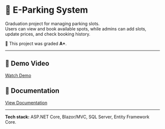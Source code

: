 # 🚗 E-Parking System  

Graduation project for managing parking slots.  
Users can view and book available spots, while admins can add slots, update prices, and check booking history.  

📌 This project was graded **A+**.  

---

## 🔗 Demo Video  
[Watch Demo](https://youtu.be/csyXDZezEsA?si=ZFAUu1aoGbTJfJ-Y)  

## 📄 Documentation  
[View Documentation]((https://drive.google.com/file/d/1rBIK_cfjXjcnRFPT55RBZb5Sk-TIeHbt/view?usp=sharing))  

---

**Tech stack:** ASP.NET Core, Blazor/MVC, SQL Server, Entity Framework Core.  
